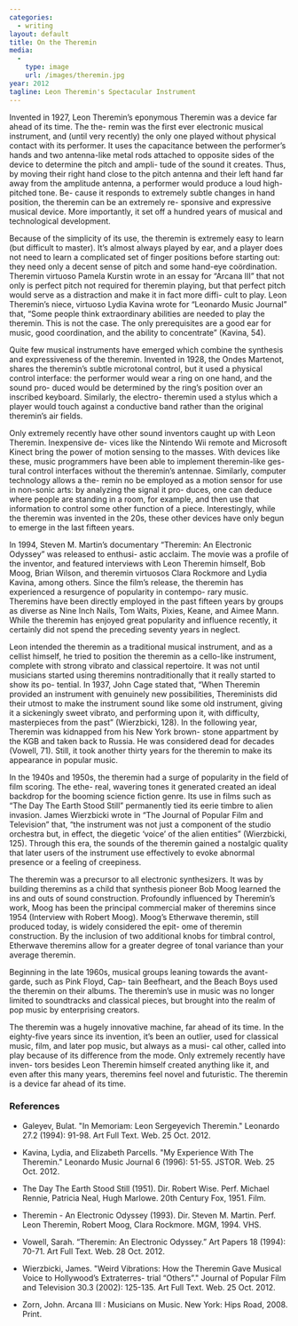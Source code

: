 ```yaml
---
categories:
  - writing
layout: default
title: On the Theremin
media:
  -
    type: image
    url: /images/theremin.jpg
year: 2012
tagline: Leon Theremin's Spectacular Instrument
---
```


Invented in 1927, Leon Theremin’s eponymous Theremin was a device far ahead of its time. The the- remin was the first ever electronic musical instrument, and (until very recently) the only one played without physical contact with its performer. It uses the capacitance between the performer’s hands and two antenna-like metal rods attached to opposite sides of the device to determine the pitch and ampli- tude of the sound it creates. Thus, by moving their right hand close to the pitch antenna and their left hand far away from the amplitude antenna, a performer would produce a loud high-pitched tone. Be- cause it responds to extremely subtle changes in hand position, the theremin can be an extremely re- sponsive and expressive musical device. More importantly, it set off a hundred years of musical and technological development.

<!--more-->

Because of the simplicity of its use, the theremin is extremely easy to learn (but difficult to master). It’s almost always played by ear, and a player does not need to learn a complicated set of finger positions before starting out: they need only a decent sense of pitch and some hand-eye coördination. Theremin virtuoso Pamela Kurstin wrote in an essay for “Arcana III” that not only is perfect pitch not required for theremin playing, but that perfect pitch would serve as a distraction and make it in fact more diffi- cult to play. Leon Theremin’s niece, virtuoso Lydia Kavina wrote for “Leonardo Music Journal” that, “Some people think extraordinary abilities are needed to play the theremin. This is not the case. The only prerequisites are a good ear for music, good coordination, and the ability to concentrate” (Kavina, 54).

Quite few musical instruments have emerged which combine the synthesis and expressiveness of the theremin. Invented in 1928, the Ondes Martenot, shares the theremin’s subtle microtonal control, but it used a physical control interface: the performer would wear a ring on one hand, and the sound pro- duced would be determined by the ring’s position over an inscribed keyboard. Similarly, the electro- theremin used a stylus which a player would touch against a conductive band rather than the original theremin’s air fields.

Only extremely recently have other sound inventors caught up with Leon Theremin. Inexpensive de- vices like the Nintendo Wii remote and Microsoft Kinect bring the power of motion sensing to the masses. With devices like these, music programmers have been able to implement theremin-like ges- tural control interfaces without the theremin’s antennae. Similarly, computer technology allows a the- remin no be employed as a motion sensor for use in non-sonic arts: by analyzing the signal it pro- duces, one can deduce where people are standing in a room, for example, and then use that information to control some other function of a piece. Interestingly, while the theremin was invented in the 20s, these other devices have only begun to emerge in the last fifteen years.

In 1994, Steven M. Martin’s documentary “Theremin: An Electronic Odyssey” was released to enthusi- astic acclaim. The movie was a profile of the inventor, and featured interviews with Leon Theremin himself, Bob Moog, Brian Wilson, and theremin virtuosos Clara Rockmore and Lydia Kavina, among others. Since the film’s release, the theremin has experienced a resurgence of popularity in contempo- rary music. Theremins have been directly employed in the past fifteen years by groups as diverse as Nine Inch Nails, Tom Waits, Pixies, Keane, and Aimee Mann. While the theremin has enjoyed great popularity and influence recently, it certainly did not spend the preceding seventy years in neglect.

Leon intended the theremin as a traditional musical instrument, and as a cellist himself, he tried to position the theremin as a cello-like instrument, complete with strong vibrato and classical repertoire. It was not until musicians started using theremins nontraditionally that it really started to show its po- tential. In 1937, John Cage stated that, “When Theremin provided an instrument with genuinely new possibilities, Thereminists did their utmost to make the instrument sound like some old instrument, giving it a sickeningly sweet vibrato, and performing upon it, with difficulty, masterpieces from the past” (Wierzbicki, 128). In the following year, Theremin was kidnapped from his New York brown- stone appartment by the KGB and taken back to Russia. He was considered dead for decades (Vowell, 71). Still, it took another thirty years for the theremin to make its appearance in popular music.

In the 1940s and 1950s, the theremin had a surge of popularity in the field of film scoring. The ethe- real, wavering tones it generated created an ideal backdrop for the booming science fiction genre. Its use in films such as “The Day The Earth Stood Still” permanently tied its eerie timbre to alien invasion. James Wierzbicki wrote in “The Journal of Popular Film and Television” that, “the instrument was not just a component of the studio orchestra but, in effect, the diegetic ‘voice’ of the alien entities” (Wierzbicki, 125). Through this era, the sounds of the theremin gained a nostalgic quality that later users of the instrument use effectively to evoke abnormal presence or a feeling of creepiness.

The theremin was a precursor to all electronic synthesizers. It was by building theremins as a child that synthesis pioneer Bob Moog learned the ins and outs of sound construction. Profoundly influenced by Theremin’s work, Moog has been the principal commercial maker of theremins since 1954 (Interview with Robert Moog). Moog’s Etherwave theremin, still produced today, is widely considered the epit- ome of theremin construction. By the inclusion of two additional knobs for timbral control, Etherwave theremins allow for a greater degree of tonal variance than your average theremin.

Beginning in the late 1960s, musical groups leaning towards the avant-garde, such as Pink Floyd, Cap- tain Beefheart, and the Beach Boys used the theremin on their albums. The theremin’s use in music was no longer limited to soundtracks and classical pieces, but brought into the realm of pop music by enterprising creators.

The theremin was a hugely innovative machine, far ahead of its time. In the eighty-five years since its invention, it’s been an outlier, used for classical music, film, and later pop music, but always as a musi- cal other, called into play because of its difference from the mode. Only extremely recently have inven- tors besides Leon Theremin himself created anything like it, and even after this many years, theremins feel novel and futuristic. The theremin is a device far ahead of its time.





### References


* Galeyev, Bulat. "In Memoriam: Leon Sergeyevich Theremin." Leonardo 27.2 (1994): 91-98. Art Full Text. Web. 25 Oct. 2012.

* Kavina, Lydia, and Elizabeth Parcells. "My Experience With The Theremin." Leonardo Music Journal 6 (1996): 51-55. JSTOR. Web. 25 Oct. 2012.

* The Day The Earth Stood Still (1951). Dir. Robert Wise. Perf. Michael Rennie, Patricia Neal, Hugh Marlowe. 20th Century Fox, 1951. Film.

* Theremin - An Electronic Odyssey (1993). Dir. Steven M. Martin. Perf. Leon Theremin, Robert Moog, Clara Rockmore. MGM, 1994. VHS.

* Vowell, Sarah. “Theremin: An Electronic Odyssey.” Art Papers 18 (1994): 70-71. Art Full Text. Web. 28 Oct. 2012.

* Wierzbicki, James. "Weird Vibrations: How the Theremin Gave Musical Voice to Hollywood’s Extraterres- trial “Others”." Journal of Popular Film and Television 30.3 (2002): 125-135. Art Full Text. Web. 25 Oct. 2012.

* Zorn, John. Arcana III : Musicians on Music. New York: Hips Road, 2008. Print.

